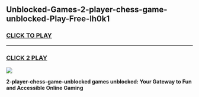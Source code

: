 
## Unblocked-Games-2-player-chess-game-unblocked-Play-Free-lh0k1
<h3>
<a href="https://premium76.site?title=2-player-chess-game-unblocked&ref=18A1">CLICK TO PLAY</a></h3>
<hr>

<h3>
<a href="https://premium76.site?title=2-player-chess-game-unblocked&ref=18A1">CLICK 2 PLAY</a>
  
</h3>

<a href="https://premium76.site?title=2-player-chess-game-unblocked&ref=18A1"><img src="https://clearcache.store/games.png"></a>


**2-player-chess-game-unblocked games unblocked: Your Gateway to Fun and Accessible Online Gaming**

